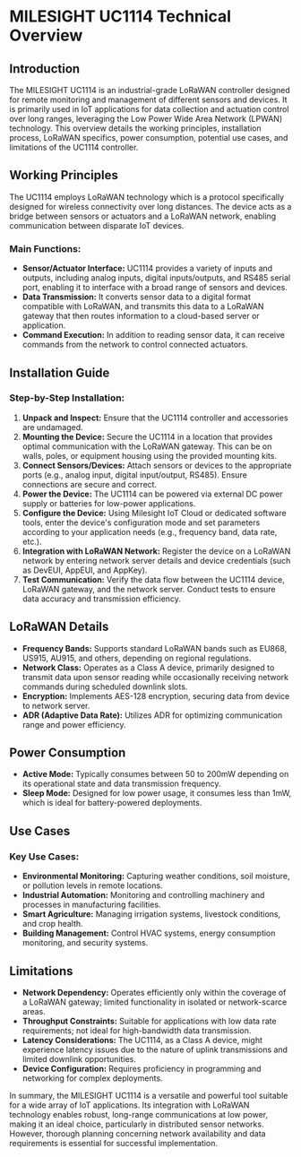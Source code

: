 # MILESIGHT UC1114 Technical Overview

## Introduction
The MILESIGHT UC1114 is an industrial-grade LoRaWAN controller designed for remote monitoring and management of different sensors and devices. It is primarily used in IoT applications for data collection and actuation control over long ranges, leveraging the Low Power Wide Area Network (LPWAN) technology. This overview details the working principles, installation process, LoRaWAN specifics, power consumption, potential use cases, and limitations of the UC1114 controller.

## Working Principles
The UC1114 employs LoRaWAN technology which is a protocol specifically designed for wireless connectivity over long distances. The device acts as a bridge between sensors or actuators and a LoRaWAN network, enabling communication between disparate IoT devices.

### Main Functions:
- **Sensor/Actuator Interface:** UC1114 provides a variety of inputs and outputs, including analog inputs, digital inputs/outputs, and RS485 serial port, enabling it to interface with a broad range of sensors and devices.
- **Data Transmission:** It converts sensor data to a digital format compatible with LoRaWAN, and transmits this data to a LoRaWAN gateway that then routes information to a cloud-based server or application.
- **Command Execution:** In addition to reading sensor data, it can receive commands from the network to control connected actuators.

## Installation Guide
### Step-by-Step Installation:
1. **Unpack and Inspect:** Ensure that the UC1114 controller and accessories are undamaged.
2. **Mounting the Device:** Secure the UC1114 in a location that provides optimal communication with the LoRaWAN gateway. This can be on walls, poles, or equipment housing using the provided mounting kits.
3. **Connect Sensors/Devices:** Attach sensors or devices to the appropriate ports (e.g., analog input, digital input/output, RS485). Ensure connections are secure and correct.
4. **Power the Device:** The UC1114 can be powered via external DC power supply or batteries for low-power applications.
5. **Configure the Device:** Using Milesight IoT Cloud or dedicated software tools, enter the device's configuration mode and set parameters according to your application needs (e.g., frequency band, data rate, etc.).
6. **Integration with LoRaWAN Network:** Register the device on a LoRaWAN network by entering network server details and device credentials (such as DevEUI, AppEUI, and AppKey).
7. **Test Communication:** Verify the data flow between the UC1114 device, LoRaWAN gateway, and the network server. Conduct tests to ensure data accuracy and transmission efficiency.

## LoRaWAN Details
- **Frequency Bands:** Supports standard LoRaWAN bands such as EU868, US915, AU915, and others, depending on regional regulations.
- **Network Class:** Operates as a Class A device, primarily designed to transmit data upon sensor reading while occasionally receiving network commands during scheduled downlink slots.
- **Encryption:** Implements AES-128 encryption, securing data from device to network server.
- **ADR (Adaptive Data Rate):** Utilizes ADR for optimizing communication range and power efficiency.

## Power Consumption
- **Active Mode:** Typically consumes between 50 to 200mW depending on its operational state and data transmission frequency.
- **Sleep Mode:** Designed for low power usage, it consumes less than 1mW, which is ideal for battery-powered deployments.

## Use Cases
### Key Use Cases:
- **Environmental Monitoring:** Capturing weather conditions, soil moisture, or pollution levels in remote locations.
- **Industrial Automation:** Monitoring and controlling machinery and processes in manufacturing facilities.
- **Smart Agriculture:** Managing irrigation systems, livestock conditions, and crop health.
- **Building Management:** Control HVAC systems, energy consumption monitoring, and security systems.

## Limitations
- **Network Dependency:** Operates efficiently only within the coverage of a LoRaWAN gateway; limited functionality in isolated or network-scarce areas.
- **Throughput Constraints:** Suitable for applications with low data rate requirements; not ideal for high-bandwidth data transmission.
- **Latency Considerations:** The UC1114, as a Class A device, might experience latency issues due to the nature of uplink transmissions and limited downlink opportunities.
- **Device Configuration:** Requires proficiency in programming and networking for complex deployments.

In summary, the MILESIGHT UC1114 is a versatile and powerful tool suitable for a wide array of IoT applications. Its integration with LoRaWAN technology enables robust, long-range communications at low power, making it an ideal choice, particularly in distributed sensor networks. However, thorough planning concerning network availability and data requirements is essential for successful implementation.
